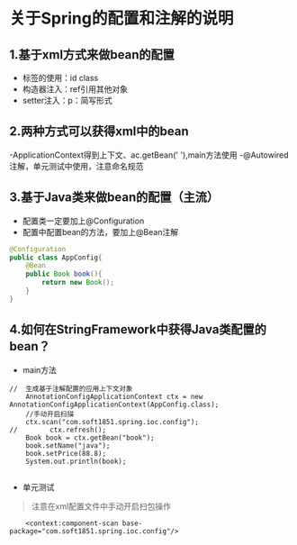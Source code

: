 # 关于Spring的配置和注解的说明

## 1.基于xml方式来做bean的配置
- <bean>标签的使用：id class
- 构造器注入：ref引用其他对象
- setter注入：p：简写形式

## 2.两种方式可以获得xml中的bean
-ApplicationContext得到上下文、ac.getBean(' '),main方法使用
-@Autowired注解，单元测试中使用，注意命名规范

## 3.基于Java类来做bean的配置（主流）
- 配置类一定要加上@Configuration
- 配置中配置bean的方法，要加上@Bean注解
```java
@Configuration
public class AppConfig{
    @Bean
    public Book book(){
        return new Book();
    }
}
```

## 4.如何在StringFramework中获得Java类配置的bean？
- main方法
```
//  生成基于注解配置的应用上下文对象
    AnnotationConfigApplicationContext ctx = new AnnotationConfigApplicationContext(AppConfig.class);
    //手动开启扫描
    ctx.scan("com.soft1851.spring.ioc.config");
//        ctx.refresh();
    Book book = ctx.getBean("book");
    book.setName("java");
    book.setPrice(88.8);
    System.out.println(book);
    
```
- 单元测试
> 注意在xml配置文件中手动开启扫包操作

```
    <context:component-scan base-package="com.soft1851.spring.ioc.config"/>
```

